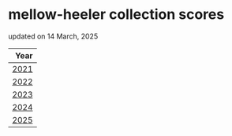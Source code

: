 mellow-heeler collection scores
===============================

updated on 14 March, 2025

| Year                                                                          |
|------------------------------------------------------------------------------:|
|[2021](https://github.com/guycole/mellow-heeler/blob/master/box-scores/2021.md)|
|[2022](https://github.com/guycole/mellow-heeler/blob/master/box-scores/2022.md)|
|[2023](https://github.com/guycole/mellow-heeler/blob/master/box-scores/2023.md)|
|[2024](https://github.com/guycole/mellow-heeler/blob/master/box-scores/2024.md)|
|[2025](https://github.com/guycole/mellow-heeler/blob/master/box-scores/2025.md)|
